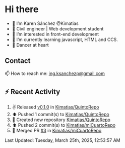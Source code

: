 # Hi there 

- 👋  I’m Karen Sánchez @Kimatias
- 📐 Civil engineer | Web development student
- 👀 I’m interested in front-end development
- 🌱 I’m currently learning javascript, HTML and CCS.
- 💃 Dancer at heart

## Contact 

📫 How to reach me: ing.ksanchezp@gmail.com

## :zap: Recent Activity

<!--RECENT_ACTIVITY:start-->
1. ✌️ Released [v0.1.0](https://github.com/Kimatias/QuintoRepo/releases/tag/v0.1.0) in [Kimatias/QuintoRepo](https://github.com/Kimatias/QuintoRepo)<br>
2. ⬆️ Pushed 1 commit(s) to [Kimatias/QuintoRepo](https://github.com/Kimatias/QuintoRepo)<br>
3. 📔 Created new repository [Kimatias/QuintoRepo](https://github.com/Kimatias/QuintoRepo)<br>
4. ⬆️ Pushed 2 commit(s) to [Kimatias/miCuartoRepo](https://github.com/Kimatias/miCuartoRepo)<br>
5. 🎉 Merged PR [#3](https://github.com/Kimatias/miCuartoRepo/pull/3) in [Kimatias/miCuartoRepo](https://github.com/Kimatias/miCuartoRepo)<br>
<!--RECENT_ACTIVITY:end-->

<!--RECENT_ACTIVITY:last_update-->
Last Updated: Tuesday, March 25th, 2025, 12:53:57 AM
<!--RECENT_ACTIVITY:last_update_end-->

<!---
Kimatias/Kimatias is a ✨ special ✨ repository because its `README.md` (this file) appears on your GitHub profile.
You can click the Preview link to take a look at your changes.
--->
